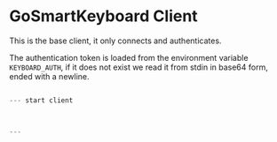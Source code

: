 # GoSmartKeyboard Client


This is the base client, it only connects and authenticates.


The authentication token is loaded from the environment variable `KEYBOARD_AUTH`, if it does not exist we read it from stdin in base64 form, ended with a newline.

``` go

--- start client



---


```